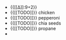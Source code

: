 - {{[[∆]]:9+2}}
- {{[[TODO]]}} chicken
- {{[[TODO]]}} pepperoni
- {{[[TODO]]}} chia seeds
- {{[[TODO]]}} propane
- 
